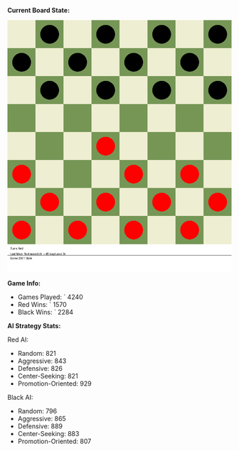 
**Current Board State:**  
<!-- START_GIF -->
![Checkers Game](./checkers_game.gif)
<!-- END_GIF -->

**Game Info:**  
- Games Played: `<!-- GAMES_PLAYED --> 4240
- Red Wins: `<!-- RED_WINS --> 1570
- Black Wins: `<!-- BLACK_WINS --> 2284

<!-- AI_STATS -->
**AI Strategy Stats:**

Red AI:
- Random: 821
- Aggressive: 843
- Defensive: 826
- Center-Seeking: 821
- Promotion-Oriented: 929

Black AI:
- Random: 796
- Aggressive: 865
- Defensive: 889
- Center-Seeking: 883
- Promotion-Oriented: 807
